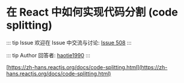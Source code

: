 # 在 React 中如何实现代码分割 (code splitting)



::: tip Issue 
 欢迎在 Issue 中交流与讨论: [Issue 508](https://github.com/shfshanyue/Daily-Question/issues/508) 
:::

::: tip Author 
回答者: [haotie1990](https://github.com/haotie1990) 
:::

[https://zh-hans.reactjs.org/docs/code-splitting.html](https://zh-hans.reactjs.org/docs/code-splitting.html)
